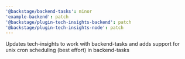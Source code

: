 ```yaml
---
'@backstage/backend-tasks': minor
'example-backend': patch
'@backstage/plugin-tech-insights-backend': patch
'@backstage/plugin-tech-insights-node': patch
---
```


Updates tech-insights to work with backend-tasks and adds support for unix cron scheduling (best effort) in backend-tasks
